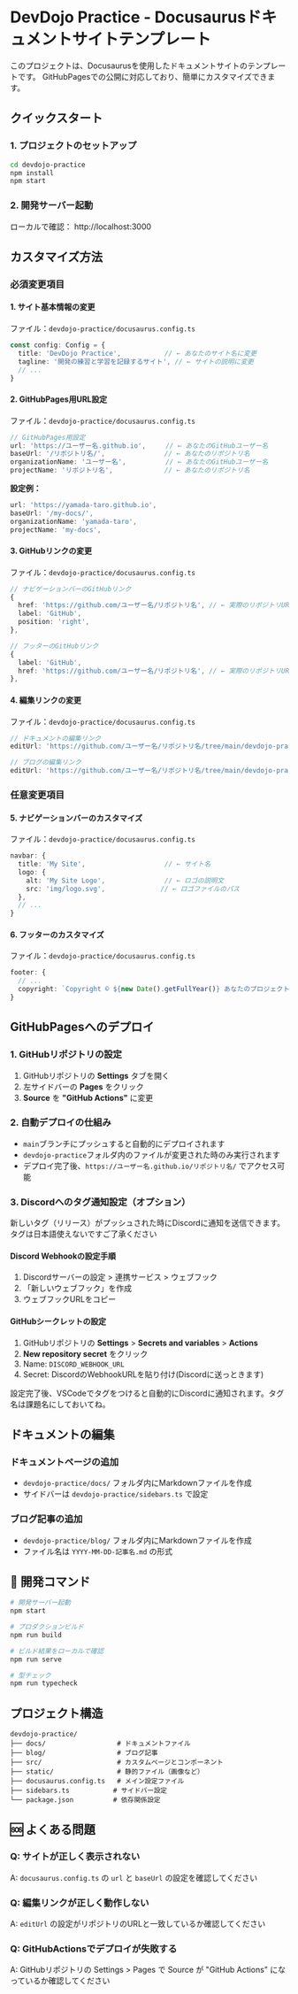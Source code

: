 

# DevDojo Practice - Docusaurusドキュメントサイトテンプレート

このプロジェクトは、Docusaurusを使用したドキュメントサイトのテンプレートです。
GitHubPagesでの公開に対応しており、簡単にカスタマイズできます。

## クイックスタート

### 1. プロジェクトのセットアップ
```bash
cd devdojo-practice
npm install
npm start
```

### 2. 開発サーバー起動
ローカルで確認： http://localhost:3000

## カスタマイズ方法

### 必須変更項目

#### 1. サイト基本情報の変更
ファイル：`devdojo-practice/docusaurus.config.ts`

```typescript
const config: Config = {
  title: 'DevDojo Practice',           // ← あなたのサイト名に変更
  tagline: '開発の練習と学習を記録するサイト', // ← サイトの説明に変更
  // ...
}
```

#### 2. GitHubPages用URL設定
ファイル：`devdojo-practice/docusaurus.config.ts`

```typescript
// GitHubPages用設定
url: 'https://ユーザー名.github.io',     // ← あなたのGitHubユーザー名
baseUrl: '/リポジトリ名/',               // ← あなたのリポジトリ名
organizationName: 'ユーザー名',          // ← あなたのGitHubユーザー名
projectName: 'リポジトリ名',             // ← あなたのリポジトリ名
```

**設定例：**
```typescript
url: 'https://yamada-taro.github.io',
baseUrl: '/my-docs/',
organizationName: 'yamada-taro',
projectName: 'my-docs',
```

#### 3. GitHubリンクの変更
ファイル：`devdojo-practice/docusaurus.config.ts`

```typescript
// ナビゲーションバーのGitHubリンク
{
  href: 'https://github.com/ユーザー名/リポジトリ名', // ← 実際のリポジトリURL
  label: 'GitHub',
  position: 'right',
},

// フッターのGitHubリンク
{
  label: 'GitHub',
  href: 'https://github.com/ユーザー名/リポジトリ名', // ← 実際のリポジトリURL
},
```

#### 4. 編集リンクの変更
ファイル：`devdojo-practice/docusaurus.config.ts`

```typescript
// ドキュメントの編集リンク
editUrl: 'https://github.com/ユーザー名/リポジトリ名/tree/main/devdojo-practice/',

// ブログの編集リンク
editUrl: 'https://github.com/ユーザー名/リポジトリ名/tree/main/devdojo-practice/',
```

### 任意変更項目

#### 5. ナビゲーションバーのカスタマイズ
ファイル：`devdojo-practice/docusaurus.config.ts`

```typescript
navbar: {
  title: 'My Site',                    // ← サイト名
  logo: {
    alt: 'My Site Logo',               // ← ロゴの説明文
    src: 'img/logo.svg',              // ← ロゴファイルのパス
  },
  // ...
}
```

#### 6. フッターのカスタマイズ
ファイル：`devdojo-practice/docusaurus.config.ts`

```typescript
footer: {
  // ...
  copyright: `Copyright © ${new Date().getFullYear()} あなたのプロジェクト名. Built with Docusaurus.`,
}
```

## GitHubPagesへのデプロイ

### 1. GitHubリポジトリの設定
1. GitHubリポジトリの **Settings** タブを開く
2. 左サイドバーの **Pages** をクリック
3. **Source** を **"GitHub Actions"** に変更

### 2. 自動デプロイの仕組み
- `main`ブランチにプッシュすると自動的にデプロイされます
- `devdojo-practice`フォルダ内のファイルが変更された時のみ実行されます
- デプロイ完了後、`https://ユーザー名.github.io/リポジトリ名/` でアクセス可能

### 3. Discordへのタグ通知設定（オプション）
新しいタグ（リリース）がプッシュされた時にDiscordに通知を送信できます。
タグは日本語使えないですご了承ください

#### Discord Webhookの設定手順
1. Discordサーバーの設定 > 連携サービス > ウェブフック
2. 「新しいウェブフック」を作成
3. ウェブフックURLをコピー

#### GitHubシークレットの設定
1. GitHubリポジトリの **Settings** > **Secrets and variables** > **Actions**
2. **New repository secret** をクリック
3. Name: `DISCORD_WEBHOOK_URL`
4. Secret: DiscordのWebhookURLを貼り付け(Discordに送っときます)

設定完了後、VSCodeでタグをつけると自動的にDiscordに通知されます。タグ名は課題名にしておいてね。

## ドキュメントの編集

### ドキュメントページの追加
- `devdojo-practice/docs/` フォルダ内にMarkdownファイルを作成
- サイドバーは `devdojo-practice/sidebars.ts` で設定

### ブログ記事の追加
- `devdojo-practice/blog/` フォルダ内にMarkdownファイルを作成
- ファイル名は `YYYY-MM-DD-記事名.md` の形式

## 🔧 開発コマンド

```bash
# 開発サーバー起動
npm start

# プロダクションビルド
npm run build

# ビルド結果をローカルで確認
npm run serve

# 型チェック
npm run typecheck
```

## プロジェクト構造

```
devdojo-practice/
├── docs/                  # ドキュメントファイル
├── blog/                  # ブログ記事
├── src/                   # カスタムページとコンポーネント
├── static/                # 静的ファイル（画像など）
├── docusaurus.config.ts   # メイン設定ファイル
├── sidebars.ts           # サイドバー設定
└── package.json          # 依存関係設定
```

## 🆘 よくある問題

### Q: サイトが正しく表示されない
A: `docusaurus.config.ts` の `url` と `baseUrl` の設定を確認してください

### Q: 編集リンクが正しく動作しない
A: `editUrl` の設定がリポジトリのURLと一致しているか確認してください

### Q: GitHubActionsでデプロイが失敗する
A: GitHubリポジトリの Settings > Pages で Source が "GitHub Actions" になっているか確認してください
